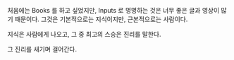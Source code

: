 처음에는 Books 를 하고 싶었지만, Inputs 로 명명하는 것은 너무 좋은 글과 영상이 많기 때문이다. 그것은 기본적으로는 지식이지만, 근본적으로는 사람이다.

지식은 사람에게 나오고, 그 중 최고의 스승은 진리를 말한다.

그 진리를 새기며 걸어간다.


